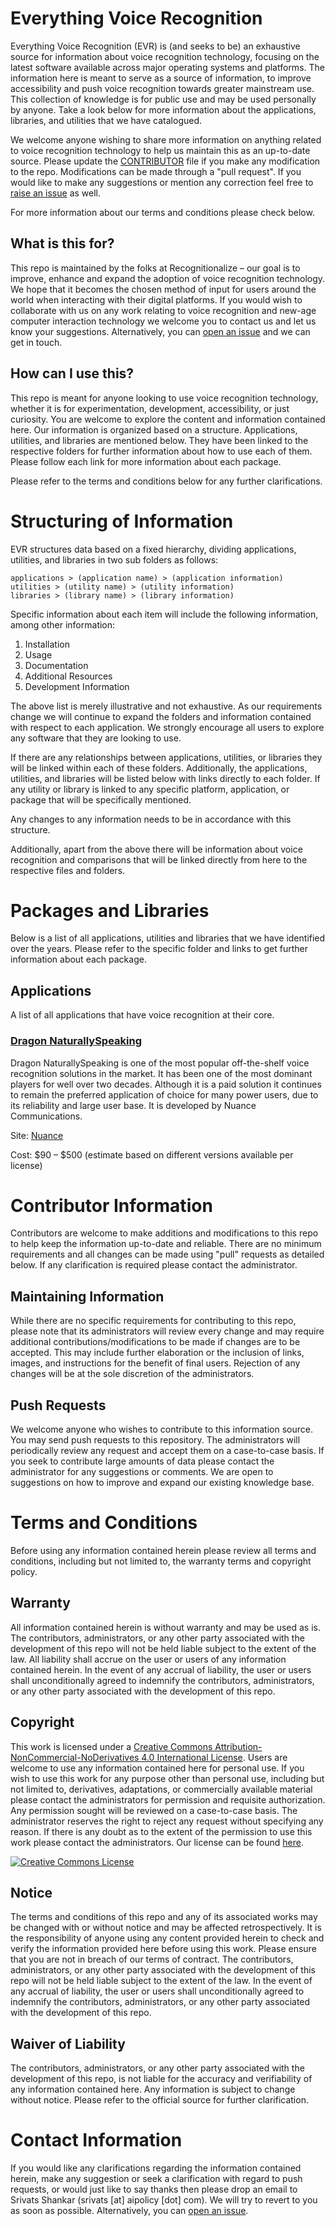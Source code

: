 # Everything Voice Recognition

Everything Voice Recognition (EVR) is (and seeks to be) an exhaustive source for information about voice recognition technology, focusing on the latest software available across major operating systems and platforms. The information here is meant to serve as a source of information, to improve accessibility and push voice recognition towards greater mainstream use. This collection of knowledge is for public use and may be used personally by anyone. Take a look below for more information about the applications, libraries, and utilities that we have catalogued.

We welcome anyone wishing to share more information on anything related to voice recognition technology to help us maintain this as an up-to-date source. Please update the [CONTRIBUTOR](CONTRIBUTOR) file if you make any modification to the repo. Modifications can be made through a "pull request". If you would like to make any suggestions or mention any correction feel free to [raise an issue](https://github.com/dustydingo/everything-voice-recognition/issues) as well.

For more information about our terms and conditions please check below.


## What is this for?

This repo is maintained by the folks at Recognitionalize – our goal is to improve, enhance and expand the adoption of voice recognition technology. We hope that it becomes the chosen method of input for users around the world when interacting with their digital platforms. If you would wish to collaborate with us on any work relating to voice recognition and new-age computer interaction technology we welcome you to contact us and let us know your suggestions. Alternatively, you can [open an issue](https://github.com/dustydingo/everything-voice-recognition/issues) and we can get in touch.

## How can I use this?

This repo is meant for anyone looking to use voice recognition technology, whether it is for experimentation, development, accessibility, or just curiosity. You are welcome to explore the content and information contained here. Our information is organized based on a structure. Applications, utilities, and libraries are mentioned below. They have been linked to the respective folders for further information about how to use each of them. Please follow each link for more information about each package.

Please refer to the terms and conditions below for any further clarifications.

# Structuring of Information
EVR structures data based on a fixed hierarchy, dividing applications, utilities, and libraries in two sub folders as follows:

```
applications > (application name) > (application information)
utilities > (utility name) > (utility information)
libraries > (library name) > (library information)
```

Specific information about each item will include the following information, among other information:
1. Installation
2. Usage
3. Documentation
4. Additional Resources
5. Development Information

The above list is merely illustrative and not exhaustive. As our requirements change we will continue to expand the folders and information contained with respect to each application. We strongly encourage all users to explore any software that they are looking to use.

If there are any relationships between applications, utilities, or libraries they will be linked within each of these folders. Additionally, the applications, utilities, and libraries will be listed below with links directly to each folder. If any utility or library is linked to any specific platform, application, or package that will be specifically mentioned.

Any changes to any information needs to be in accordance with this structure.

Additionally, apart from the above there will be information about voice recognition and comparisons that will be linked directly from here to the respective files and folders.

# Packages and Libraries
Below is a list of all applications, utilities and libraries that we have identified over the years. Please refer to the specific folder and links to get further information about each package.

## Applications
A list of all applications that have voice recognition at their core.

### [Dragon NaturallySpeaking](applications/dragon%20naturallyspeaking)
Dragon NaturallySpeaking is one of the most popular off-the-shelf voice recognition solutions in the market. It has been one of the most dominant players for well over two decades. Although it is a paid solution it continues to remain the preferred application of choice for many power users, due to its reliability and large user base. It is developed by Nuance Communications.

Site: [Nuance](https://www.nuance.com/dragon/support/dragon-naturallyspeaking.html)

Cost: $90 – $500 (estimate based on different versions available per license)

# Contributor Information

Contributors are welcome to make additions and modifications to this repo to help keep the information up-to-date and reliable. There are no minimum requirements and all changes can be made using "pull" requests as detailed below. If any clarification is required please contact the administrator.

## Maintaining Information

While there are no specific requirements for contributing to this repo, please note that its administrators will review every change and may require additional contributions/modifications to be made if changes are to be accepted. This may include further elaboration or the inclusion of links, images, and instructions for the benefit of final users. Rejection of any changes will be at the sole discretion of the administrators.

## Push Requests

We welcome anyone who wishes to contribute to this information source. You may send push requests to this repository. The administrators will periodically review any request and accept them on a case-to-case basis. If you seek to contribute large amounts of data please contact the administrator for any suggestions or comments. We are open to suggestions on how to improve and expand our existing knowledge base.

# Terms and Conditions

Before using any information contained herein please review all terms and conditions, including but not limited to, the warranty terms and copyright policy.

## Warranty

All information contained herein is without warranty and may be used as is. The contributors, administrators, or any other party associated with the development of this repo will not be held liable subject to the extent of the law. All liability shall accrue on the user or users of any information contained herein. In the event of any accrual of liability, the user or users shall unconditionally agreed to indemnify the contributors, administrators, or any other party associated with the development of this repo.

## Copyright

This work is licensed under a [Creative Commons Attribution-NonCommercial-NoDerivatives 4.0 International License](http://creativecommons.org/licenses/by-nc-nd/4.0). Users are welcome to use any information contained here for personal use. If you wish to use this work for any purpose other than personal use, including but not limited to, derivatives, adaptations, or commercially available material please contact the administrators for permission and requisite authorization. Any permission sought will be reviewed on a case-to-case basis. The administrator reserves the right to reject any request without specifying any reason. If there is any doubt as to the extent of the permission to use this work please contact the administrators.
Our license can be found [here](LICENSE).

<a rel="license" href="http://creativecommons.org/licenses/by-nc-nd/4.0/"><img alt="Creative Commons License" style="border-width:0" src="https://i.creativecommons.org/l/by-nc-nd/4.0/88x31.png" /></a><br />

## Notice

The terms and conditions of this repo and any of its associated works may be changed with or without notice and may be affected retrospectively. It is the responsibility of anyone using any content provided herein to check and verify the information provided here before using this work. Please ensure that you are not in breach of our terms of contract. The contributors, administrators, or any other party associated with the development of this repo will not be held liable subject to the extent of the law. In the event of any accrual of liability, the user or users shall unconditionally agreed to indemnify the contributors, administrators, or any other party associated with the development of this repo.

## Waiver of Liability
The contributors, administrators, or any other party associated with the development of this repo, is not liable for the accuracy and verifiability of any information contained here. Any information is subject to change without notice. Please refer to the official source for further clarification.

# Contact Information

If you would like any clarifications regarding the information contained herein, make any suggestion or seek a clarification with regard to push requests, or would just like to say thanks then please drop an email to Srivats Shankar (srivats [at] aipolicy [dot] com). We will try to revert to you as soon as possible. Alternatively, you can [open an issue](https://github.com/dustydingo/everything-voice-recognition/issues).
